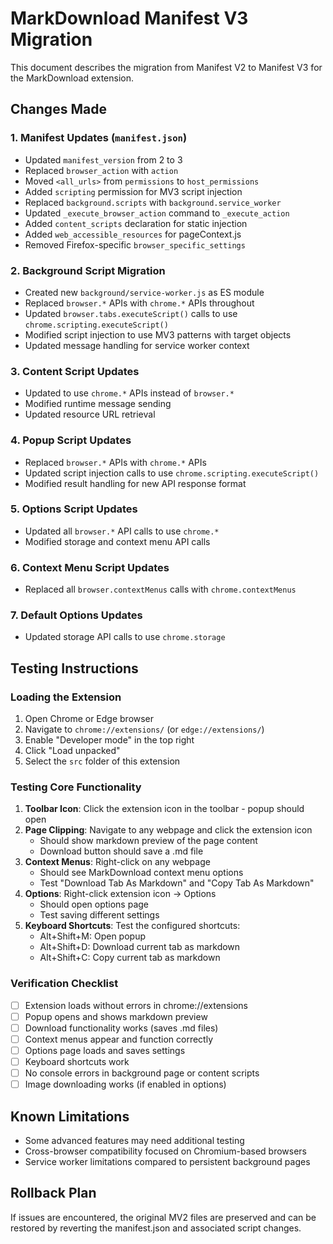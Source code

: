 # MarkDownload Manifest V3 Migration

This document describes the migration from Manifest V2 to Manifest V3 for the MarkDownload extension.

## Changes Made

### 1. Manifest Updates (`manifest.json`)
- Updated `manifest_version` from 2 to 3
- Replaced `browser_action` with `action`
- Moved `<all_urls>` from `permissions` to `host_permissions`
- Added `scripting` permission for MV3 script injection
- Replaced `background.scripts` with `background.service_worker`
- Updated `_execute_browser_action` command to `_execute_action`
- Added `content_scripts` declaration for static injection
- Added `web_accessible_resources` for pageContext.js
- Removed Firefox-specific `browser_specific_settings`

### 2. Background Script Migration
- Created new `background/service-worker.js` as ES module
- Replaced `browser.*` APIs with `chrome.*` APIs throughout
- Updated `browser.tabs.executeScript()` calls to use `chrome.scripting.executeScript()`
- Modified script injection to use MV3 patterns with target objects
- Updated message handling for service worker context

### 3. Content Script Updates
- Updated to use `chrome.*` APIs instead of `browser.*`
- Modified runtime message sending
- Updated resource URL retrieval

### 4. Popup Script Updates
- Replaced `browser.*` APIs with `chrome.*` APIs
- Updated script injection calls to use `chrome.scripting.executeScript()`
- Modified result handling for new API response format

### 5. Options Script Updates
- Updated all `browser.*` API calls to use `chrome.*`
- Modified storage and context menu API calls

### 6. Context Menu Script Updates
- Replaced all `browser.contextMenus` calls with `chrome.contextMenus`

### 7. Default Options Updates
- Updated storage API calls to use `chrome.storage`

## Testing Instructions

### Loading the Extension
1. Open Chrome or Edge browser
2. Navigate to `chrome://extensions/` (or `edge://extensions/`)
3. Enable "Developer mode" in the top right
4. Click "Load unpacked"
5. Select the `src` folder of this extension

### Testing Core Functionality
1. **Toolbar Icon**: Click the extension icon in the toolbar - popup should open
2. **Page Clipping**: Navigate to any webpage and click the extension icon
   - Should show markdown preview of the page content
   - Download button should save a .md file
3. **Context Menus**: Right-click on any webpage
   - Should see MarkDownload context menu options
   - Test "Download Tab As Markdown" and "Copy Tab As Markdown"
4. **Options**: Right-click extension icon → Options
   - Should open options page
   - Test saving different settings
5. **Keyboard Shortcuts**: Test the configured shortcuts:
   - Alt+Shift+M: Open popup
   - Alt+Shift+D: Download current tab as markdown
   - Alt+Shift+C: Copy current tab as markdown

### Verification Checklist
- [ ] Extension loads without errors in chrome://extensions
- [ ] Popup opens and shows markdown preview
- [ ] Download functionality works (saves .md files)
- [ ] Context menus appear and function correctly
- [ ] Options page loads and saves settings
- [ ] Keyboard shortcuts work
- [ ] No console errors in background page or content scripts
- [ ] Image downloading works (if enabled in options)

## Known Limitations
- Some advanced features may need additional testing
- Cross-browser compatibility focused on Chromium-based browsers
- Service worker limitations compared to persistent background pages

## Rollback Plan
If issues are encountered, the original MV2 files are preserved and can be restored by reverting the manifest.json and associated script changes.